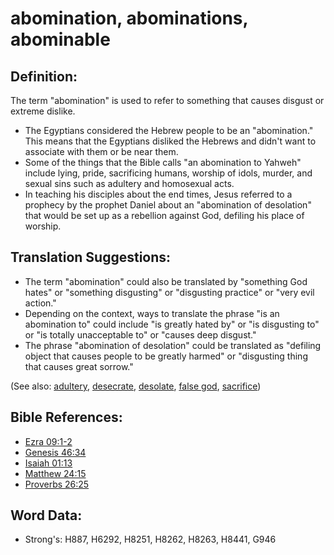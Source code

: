 # abomination, abominations, abominable #

## Definition: ##

The term "abomination" is used to refer to something that causes disgust or extreme dislike.

* The Egyptians considered the Hebrew people to be an "abomination." This means that the Egyptians disliked the Hebrews and didn't want to associate with them or be near them.
* Some of the things that the Bible calls "an abomination to Yahweh" include lying, pride, sacrificing humans, worship of idols, murder, and sexual sins such as adultery and homosexual acts.
* In teaching his disciples about the end times, Jesus referred to a prophecy by the prophet Daniel about an "abomination of desolation" that would be set up as a rebellion against God, defiling his place of worship.

## Translation Suggestions: ##

* The term "abomination" could also be translated by "something God hates" or "something disgusting" or "disgusting practice" or "very evil action."
* Depending on the context, ways to translate the phrase "is an abomination to" could include "is greatly hated by" or "is disgusting to" or "is totally unacceptable to" or "causes deep disgust."
* The phrase "abomination of desolation" could be translated as "defiling object that causes people to be greatly harmed" or "disgusting thing that causes great sorrow."

(See also: [adultery](../kt/adultery.md), [desecrate](../other/desecrate.md), [desolate](../other/desolate.md), [false god](../kt/falsegod.md), [sacrifice](../other/sacrifice.md))

## Bible References: ##

* [Ezra 09:1-2](rc://en/tn/help/ezr/09/01)
* [Genesis 46:34](rc://en/tn/help/gen/46/34)
* [Isaiah 01:13](rc://en/tn/help/isa/01/13)
* [Matthew 24:15](rc://en/tn/help/mat/24/15)
* [Proverbs 26:25](rc://en/tn/help/pro/26/25)

## Word Data: ##

* Strong's: H887, H6292, H8251, H8262, H8263, H8441, G946
